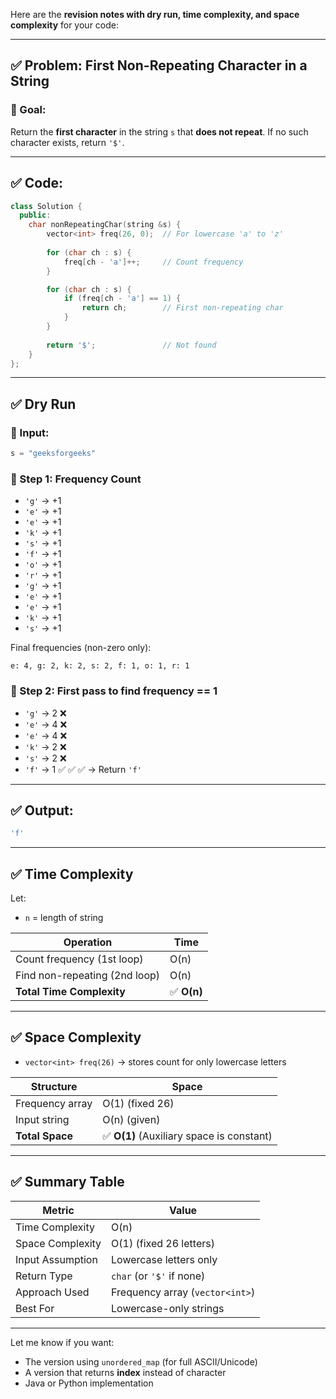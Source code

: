 Here are the **revision notes with dry run, time complexity, and space complexity** for your code:

---

## ✅ Problem: **First Non-Repeating Character in a String**

### 🧠 Goal:

Return the **first character** in the string `s` that **does not repeat**.
If no such character exists, return `'$'`.

---

## ✅ Code:

```cpp
class Solution {
  public:
    char nonRepeatingChar(string &s) {
        vector<int> freq(26, 0);  // For lowercase 'a' to 'z'
        
        for (char ch : s) {
            freq[ch - 'a']++;     // Count frequency
        }

        for (char ch : s) {
            if (freq[ch - 'a'] == 1) {
                return ch;        // First non-repeating char
            }
        }
       
        return '$';               // Not found
    }
};
```

---

## ✅ Dry Run

### 🔹 Input:

```cpp
s = "geeksforgeeks"
```

### 🔹 Step 1: Frequency Count

* `'g'` → +1
* `'e'` → +1
* `'e'` → +1
* `'k'` → +1
* `'s'` → +1
* `'f'` → +1
* `'o'` → +1
* `'r'` → +1
* `'g'` → +1
* `'e'` → +1
* `'e'` → +1
* `'k'` → +1
* `'s'` → +1

Final frequencies (non-zero only):

```
e: 4, g: 2, k: 2, s: 2, f: 1, o: 1, r: 1
```

### 🔹 Step 2: First pass to find frequency == 1

* `'g'` → 2 ❌
* `'e'` → 4 ❌
* `'e'` → 4 ❌
* `'k'` → 2 ❌
* `'s'` → 2 ❌
* `'f'` → 1 ✅ ✅ ✅ → Return `'f'`

---

## ✅ Output:

```cpp
'f'
```

---

## ✅ Time Complexity

Let:

* `n` = length of string

| Operation                     | Time       |
| ----------------------------- | ---------- |
| Count frequency (1st loop)    | O(n)       |
| Find non-repeating (2nd loop) | O(n)       |
| **Total Time Complexity**     | ✅ **O(n)** |

---

## ✅ Space Complexity

* `vector<int> freq(26)` → stores count for only lowercase letters

| Structure       | Space                                    |
| --------------- | ---------------------------------------- |
| Frequency array | O(1) (fixed 26)                          |
| Input string    | O(n) (given)                             |
| **Total Space** | ✅ **O(1)** (Auxiliary space is constant) |

---

## ✅ Summary Table

| Metric           | Value                           |
| ---------------- | ------------------------------- |
| Time Complexity  | O(n)                            |
| Space Complexity | O(1) (fixed 26 letters)         |
| Input Assumption | Lowercase letters only          |
| Return Type      | `char` (or `'$'` if none)       |
| Approach Used    | Frequency array (`vector<int>`) |
| Best For         | Lowercase-only strings          |

---

Let me know if you want:

* The version using `unordered_map` (for full ASCII/Unicode)
* A version that returns **index** instead of character
* Java or Python implementation
